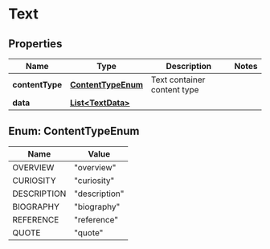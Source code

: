 
# Text

## Properties
Name | Type | Description | Notes
------------ | ------------- | ------------- | -------------
**contentType** | [**ContentTypeEnum**](#ContentTypeEnum) | Text container content type | 
**data** | [**List&lt;TextData&gt;**](TextData.md) |  | 


<a name="ContentTypeEnum"></a>
## Enum: ContentTypeEnum
Name | Value
---- | -----
OVERVIEW | &quot;overview&quot;
CURIOSITY | &quot;curiosity&quot;
DESCRIPTION | &quot;description&quot;
BIOGRAPHY | &quot;biography&quot;
REFERENCE | &quot;reference&quot;
QUOTE | &quot;quote&quot;



